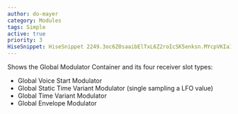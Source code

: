 ```yaml
---
author: do-mayer
category: Modules
tags: Simple
active: true
priority: 3
HiseSnippet: HiseSnippet 2249.3oc6Z0saaibElTxL6Z2roIcSK5enksn.MYcpVKIaIy1Krro9yYkMULk85jVfcGSNRZhImgdHoroK5yPQ6CPQA16KZuq2k8lde6MEEEn.cA5CPdCZmgjRhRV1Vw0NwaRHrEzblyLyYN+MemgpIkX.ccITAwYaE3.EDuojd.1qqZW.BKrdYNgZVj8.VxaPLEVKvA35BMEDESWiyg3ryHHHT5Gn9WWYMfE.a.iIE9rCAY.afrQdCo9ok9HjkUUfIrExNA2KVZcCBVkXQ7YRSZoEDb.F6C5.2DvYKkjf3MpXh7HTcOfGzUPbl0HlA5cIGhi3eGjKZOKHuQVAc1DEQtJwxjKwbpBpcQVlM6uqcEDDemlC0AoizA2UZCjIZ.8g5haG1g7vQjTeHlZTwK8HhW1jh2BIDuIHRhIDoYhDo6HoaPQNdC6gKOueL0gRT1QDondER8ORIoRvdPrWFav9vpTVi0YsosAFv6UXgEdfL6i6+ylatO7Cja0E4JaBsIXWOJeqHy1CxdDYeWnrWWn7P+AeK.aCKymalJBRyHOmrb1LxpTHafSlYi9LKCvlx.S1+3.YO1tTlzNAerED4wlN1e4xHuJmuSNY5VDONm7UJlJhfkCsXLh.O4.hu7g.bHWf1sgFdgzYyJ6wF3YzksA4C+jR.enFg6DyLQ7+S5KAgN1xLKM0a3.FiGte.xPl6kKuCfh3BwvI+dsYe3BrcrP3N70EH2nplLi3lDDSQ2CX4Cu+XS4jmqwXpBtGzh3.GmA1m4yHqCshzASvzDpyfxtLkJyCfRbLYNuYl6C9v19XiPEKAuIwCpgu28m6WN2ry8qlSd7tZ2dh8wcQnDKKHchcy2XzyZf2C6auGj9f95kXFYwGiFzIc5AcIyIXDEMjfQBdcLxSyAhOsLEBwgPrus85kAd.djZLMFeNPpGhKBhkg8XdGQwsyJUF5tuGwQP3jA0rzI808IywvSrNzYdj.ZdPK1E4ELLu4yW4RKwyzJh2QpIhE3LYYL0KOYLNc86IUILvdn.NiT0cuZxMmb4e2nk+aGe.4PEU+Lbgxx2U5zyWdZmmxdtBNOUL8EJVI44mZ8fzdH3gCoMwCvl4Z2YpSqq86eBqk6Kw.PwzIDyazWLWkRAACjm3HvPhCkxyWHWC4Pr.zPXAVHSHsICdUXZrT+oTRKkMWlWKenG9QFAAFJJORq81a1Z4VcWc0rHqGa8XsMOtKc4F068vbpJ5aXp4x3Z4xer1CyG7vZOoi19pt0Ux3T0OOZmm5hzZkeoGoTr3x5KpylDKMXq7OQ4otA4VDsUi5XM6xpcUZxVkkzYbRzTTHVJ8V+v1KoaR.NZ6rXyCTZDzHXI0x6t+AZdA47Un6gqTPksHTsJdlGqTuZ4cKDnsPdWMCbkEUv9PmB5G1NiuV2cd5xJEseRwBnCpUoGu+UmmVGTqHhsT8zvUdr576sLtYQzixt4gZrsWk4abT1GWTmIkGpwzF0munUYTQ0NG23HskTH0lur+ZOoXv5Y29PMyJaVd9Vqq2nnZPNydZq03nLyWuVskKnl+HMesF6SWRAWvtSAF+cb0ZczwAJ06UuZA88VL3.Mv7EoJ3mRbVR2qXEGs8aTwRo7ien1RpYxrKVyL3IlJ6B1wdw.T0V6qQ23flJ3x61KOp1F46nUvtvZJkAAGkCsqc98zZUdWmkKRyVNqZFxpsznHTgh0ypkqmpvKPHW1oNwvchh3jjXHwhyMwwjMHHK6KTTVUJ7.eH1ne++6Oy41k34oWeXZ9R+5ReLnGjgEzNFuvfYpArCaMSRoEz1gvpNyH4QB51DhWWFFxQy9e2RMHDmJX.SIXlbRZ1E3xQo4B8FYZXSaKxF.WVQApVDi8S145cvDJLB4WR5p9tdD69afvZzz8fNgIUD+4REVjG.1dd9mJLWfL40tbZe4Y8ESM0mKv8DFXxOQwvWO.lEIkCb7dEJk2NRJeGoUqWVeq9mYw+9f5SFMZZCBl3zkfQi3cuEzih5zAROkXrItgV0yiczlpOsW+.B4+Ps+1JkgFffjTK8EG+ehYdX.oQoHJMfLorej6e+ytwmWmA4Y.a272VJb5FP327GKoyhFR.g69+hu2muEqXKV31.tbNpTECByp.ufFfywaVZJ8SdOonMYXAkWC8iuUe4KxJb8S.uoTn4+5p96qJE6LdsUAdKo3XiqqpvyrF2zudWi6VDeOFhhM.rjuGwxprousNqJRCHa0wXnEu1QwTb..QsWf2NDEADaF13+xdh6LKusXbmY62Yxs3sh1heEIcVMwg29b3F7qG1VlCuPtFjUs7Ipy4rqXlg25e8r++pXVyvis5sn.rqCwcjRw0g1nVDLWQOj31tP9guawcXFAnDAPmXWOekpr83DGiNvymF54spMwGOBZswqjelW7J4+RQU6S5lvuoz.6AMNWbBBIuHpAjGWAtboqjxGtldqdifwc19xnNx1wB1GKVbJuxv1.eKuATuP.zX0Kb5nxRvVowQGI7iJ0fEM.nWc.jDmRy02LI.I4WMlMwSdUiem3amJLqV3aeXzqE56KcVuehon7UVBrVfPwieOt8fTuHlCIFUWGqHOUBKwd3EzKH9fy35M+oieIUWIgcyEoa9VwBRem2Q0LCtE1S91QN+5Pd9JSua9ksFbrRldom35UINnIk4pugjGXF+lvF0RKKclurryIHXq+7uKQ8koRXMSmvZl5zslyeVVywtMoqDiYrd5GFKGQuExSUa8ikll2V4Yqz9zs29ubJJsoLD3UtR6MWT1eiIgxN2K.L6eesu3etxjfY67VX1Ye85ki8kAPreswAwl6hdMiSEJ169VTrujQwl6EBEa52TPwl6snXuLQwJHbsFEatyEE6yNeTroeCCEatyEE6ydKJ1qinXeYrF1.CJ4SLh90FxiZe2PJr8MN72e7rRavaKmUH7WfXxLE1LHZehgwnS0IFXtK5.yeQG3hWzAtzEcfEtnCr3EcfKe9CjifdUeOhcTheAgMZVIJ9UbvuOBwzB+OHWzB3.
---
```


Shows the Global Modulator Container and its four receiver slot types:

- Global Voice Start Modulator
- Global Static Time Variant Modulator (single sampling a LFO value)
- Global Time Variant Modulator
- Global Envelope Modulator
